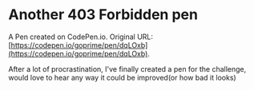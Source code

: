 # Another 403 Forbidden pen

A Pen created on CodePen.io. Original URL: [https://codepen.io/goprime/pen/dqLOxb](https://codepen.io/goprime/pen/dqLOxb).

After a lot of procrastination, I've finally created a pen for the challenge, would love to hear any way it could be improved(or how bad it looks)
